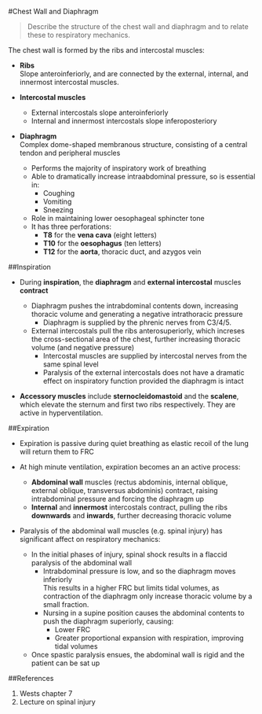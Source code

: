 #Chest Wall and Diaphragm
> Describe the structure of the chest wall and diaphragm and to relate these to respiratory mechanics.

The chest wall is formed by the ribs and intercostal muscles:
* **Ribs**  
Slope anteroinferiorly, and are connected by the external, internal, and innermost intercostal muscles.
* **Intercostal muscles**  
  * External intercostals slope anteroinferiorly
  * Internal and innermost intercostals slope inferoposteriory


* **Diaphragm**  
Complex dome-shaped membranous structure, consisting of a central tendon and peripheral muscles
  * Performs the majority of inspiratory work of breathing
  * Able to dramatically increase intraabdominal pressure, so is essential in:
    *  Coughing
    *  Vomiting
    *  Sneezing
  * Role in maintaining lower oesophageal sphincter tone
  * It has three perforations:
    * **T8** for the **vena cava** (eight letters)
    * **T10** for the **oesophagus** (ten letters)
    * **T12** for the **aorta**, thoracic duct, and azygos vein

##Inspiration
* During **inspiration**, the **diaphragm** and **external intercostal** muscles **contract**
  * Diaphragm pushes the intrabdominal contents down, increasing thoracic volume and generating a negative intrathoracic pressure
    * Diaphragm is supplied by the phrenic nerves from C3/4/5. 
  * External intercostals pull the ribs anterosuperiorly, which increses the cross-sectional area of the chest, further increasing thoracic volume (and negative pressure)
    * Intercostal muscles are supplied by intercostal nerves from the same spinal level
    * Paralysis of the external intercostals does not have a dramatic effect on inspiratory function provided the diaphragm is intact


* **Accessory muscles** include **sternocleidomastoid** and the **scalene**, which elevate the sternum and first two ribs respectively. They are active in hyperventilation.

##Expiration
* Expiration is passive during quiet breathing as elastic recoil of the lung will return them to FRC
* At high minute ventilation, expiration becomes an an active process:
  * **Abdominal wall** muscles (rectus abdominis, internal oblique, external oblique, transversus abdominis) contract, raising intrabdominal pressure and forcing the diaphragm up
  * **Internal** and **innermost** intercostals contract, pulling the ribs **downwards** and **inwards**, further decreasing thoracic volume


* Paralysis of the abdominal wall muscles (e.g. spinal injury) has significant affect on respiratory mechanics:
  * In the initial phases of injury, spinal shock results in a flaccid paralysis of the abdominal wall
    * Intrabdominal pressure is low, and so the diaphragm moves inferiorly  
    This results in a higher FRC but limits tidal volumes, as contraction of the diaphragm only increase thoracic volume by a small fraction.
    * Nursing in a supine position causes the abdominal contents to push the diaphragm superiorly, causing:
      * Lower FRC
      * Greater proportional expansion with respiration, improving tidal volumes
  * Once spastic paralysis ensues, the abdominal wall is rigid and the patient can be sat up

##References
1. Wests chapter 7
2. Lecture on spinal injury